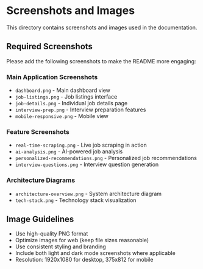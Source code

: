 # Screenshots and Images

This directory contains screenshots and images used in the documentation.

## Required Screenshots

Please add the following screenshots to make the README more engaging:

### Main Application Screenshots
- `dashboard.png` - Main dashboard view
- `job-listings.png` - Job listings interface
- `job-details.png` - Individual job details page
- `interview-prep.png` - Interview preparation features
- `mobile-responsive.png` - Mobile view

### Feature Screenshots
- `real-time-scraping.png` - Live job scraping in action
- `ai-analysis.png` - AI-powered job analysis
- `personalized-recommendations.png` - Personalized job recommendations
- `interview-questions.png` - Interview question generation

### Architecture Diagrams
- `architecture-overview.png` - System architecture diagram
- `tech-stack.png` - Technology stack visualization

## Image Guidelines

- Use high-quality PNG format
- Optimize images for web (keep file sizes reasonable)
- Use consistent styling and branding
- Include both light and dark mode screenshots where applicable
- Resolution: 1920x1080 for desktop, 375x812 for mobile
